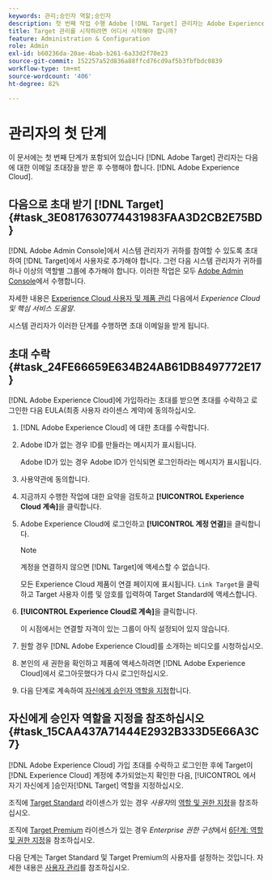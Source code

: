 ```yaml
---
keywords: 관리;승인자 역할;승인자
description: 첫 번째 작업 수행 Adobe [!DNL Target] 관리자는 Adobe Experience Cloud에 대한 이메일 초대장을 받은 후 수행해야 합니다.
title: Target 관리를 시작하려면 어디서 시작해야 합니까?
feature: Administration & Configuration
role: Admin
exl-id: b60236da-20ae-4bab-b261-6a33d2f70e23
source-git-commit: 152257a52d836a88ffcd76cd9af5b3fbfbdc0839
workflow-type: tm+mt
source-wordcount: '406'
ht-degree: 82%

---
```


# 관리자의 첫 단계

이 문서에는 첫 번째 단계가 포함되어 있습니다 [!DNL Adobe Target] 관리자는 다음에 대한 이메일 초대장을 받은 후 수행해야 합니다. [!DNL Adobe Experience Cloud].

## 다음으로 초대 받기 [!DNL Target] {#task_3E0817630774431983FAA3D2CB2E75BD}

[!DNL Adobe Admin Console]에서 시스템 관리자가 귀하를 참여할 수 있도록 초대하여 [!DNL Target]에서 사용자로 추가해야 합니다. 그런 다음 시스템 관리자가 귀하를 하나 이상의 역할별 그룹에 추가해야 합니다. 이러한 작업은 모두 [Adobe Admin Console](https://adminconsole.adobe.com)에서 수행합니다.

자세한 내용은 [Experience Cloud 사용자 및 제품 관리](https://experienceleague.adobe.com/docs/core-services/interface/manage-users-and-products/admin-getting-started.html) 다음에서 *Experience Cloud 및 핵심 서비스 도움말*.

시스템 관리자가 이러한 단계를 수행하면 초대 이메일을 받게 됩니다. 

## 초대 수락 {#task_24FE66659E634B24AB61DB8497772E17}

[!DNL Adobe Experience Cloud]에 가입하라는 초대를 받으면 초대를 수락하고 로그인한 다음 EULA(최종 사용자 라이센스 계약)에 동의하십시오.

1. [!DNL Adobe Experience Cloud] 에 대한 초대를 수락합니다.
1. Adobe ID가 없는 경우 ID를 만들라는 메시지가 표시됩니다.

   Adobe ID가 있는 경우 Adobe ID가 인식되면 로그인하라는 메시지가 표시됩니다.
1. 사용약관에 동의합니다.
1. 지금까지 수행한 작업에 대한 요약을 검토하고 **[!UICONTROL Experience Cloud 계속]**&#x200B;을 클릭합니다.
1. Adobe Experience Cloud에 로그인하고 **[!UICONTROL 계정 연결]**&#x200B;을 클릭합니다.

   >[!NOTE]
   >
   >계정을 연결하지 않으면 [!DNL Target]에 액세스할 수 없습니다.

   모든 Experience Cloud 제품이 연결 페이지에 표시됩니다. `Link Target`을 클릭하고 Target 사용자 이름 및 암호를 입력하여 Target Standard에 액세스합니다.
1. **[!UICONTROL Experience Cloud로 계속]**&#x200B;을 클릭합니다.

   이 시점에서는 연결할 자격이 있는 그룹이 아직 설정되어 있지 않습니다.
1. 원할 경우 [!DNL Adobe Experience Cloud]를 소개하는 비디오를 시청하십시오.
1. 본인의 새 권한을 확인하고 제품에 액세스하려면 [!DNL Adobe Experience Cloud]에서 로그아웃했다가 다시 로그인하십시오.
1. 다음 단계로 계속하여 [자신에게 승인자 역할을 지정](/help/main/administrating-target/start-target.md#task_15CAA437A71444E2932B333D5E66A3C7)합니다.

## 자신에게 승인자 역할을 지정을 참조하십시오 {#task_15CAA437A71444E2932B333D5E66A3C7}

[!DNL Adobe Experience Cloud] 가입 초대를 수락하고 로그인한 후에 Target이 [!DNL Experience Cloud] 계정에 추가되었는지 확인한 다음, [!UICONTROL 에서 자기 자신에게 ]승인자[!DNL Target] 역할을 지정하십시오.

조직에 [Target Standard](/help/main/c-intro/intro.md#section_ACD5EFF17AAB4E979CBEFA0145CCD905) 라이센스가 있는 경우 *사용자*&#x200B;의 [역할 및 권한 지정](/help/main/administrating-target/c-user-management/c-user-management/user-management.md#roles-permissions)을 참조하십시오.

조직에 [Target Premium](/help/main/c-intro/intro.md#premium) 라이센스가 있는 경우 *Enterprise 권한 구성*&#x200B;에서 [6단계: 역할 및 권한 지정](/help/main/administrating-target/c-user-management/property-channel/properties-overview.md#section_8C425E43E5DD4111BBFC734A2B7ABC80)을 참조하십시오.

다음 단계는 Target Standard 및 Target Premium의 사용자를 설정하는 것입니다. 자세한 내용은 [사용자 관리](/help/main/administrating-target/c-user-management/user-management.md)를 참조하십시오.
